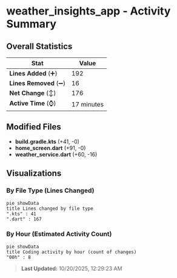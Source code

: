 # weather_insights_app - Activity Summary 

## Overall Statistics

| Stat                   | Value                                                             |
| ---------------------- | ----------------------------------------------------------------- |
| **Lines Added** (➕)   | 192                                          |
| **Lines Removed** (➖) | 16                                        |
| **Net Change** (↕)    | 176                |
| **Active Time** (⌚)   | 17 minutes |


## Modified Files
- **build.gradle.kts** (+41, -0)
- **home_screen.dart** (+91, -0)
- **weather_service.dart** (+60, -16)

## Visualizations

### By File Type (Lines Changed)

```mermaid
pie showData
title Lines changed by file type
".kts" : 41
".dart" : 167
```

### By Hour (Estimated Activity Count)

```mermaid
pie showData
title Coding activity by hour (count of changes)
"00h" : 8
```


> **Last Updated:** 10/20/2025, 12:29:23 AM
